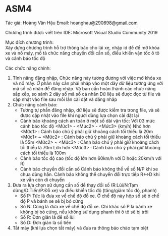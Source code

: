 # ASM4
Tác giả: Hoàng Văn Hậu
Email: hoanghau@290698@gmail.com

Chương trình được viết trên IDE: Microsoft Visual Studio Community 2019

Mục đích chương trình: 	
	Xây dựng chương trình hỗ trợ thông báo cho lái xe, 
	nhập id để để mở khóa xe và nổ máy, mô tả chức năng 
	chuyển đổi cần số, điều khiển vận tốc ô tô và cảnh báo tốc độ

Các chức năng chính:
1. Tính năng đăng nhập, Chức năng này tương đương với việc mở khóa xe và nổ máy.
	Ở phần này cần phải nhập vào một dãy dữ liệu tương ứng với mã số cá nhân để đăng nhập. 
	Và bạn cần hoàn thành các chức năng sắp xếp, so sánh 2 dãy số mã số cá nhân
	Dữ liệu sẽ được đọc từ file và cập nhật vào file sau mỗi lần cài đặt và đăng nhâp
2. Chức năng cảnh báo:
 	 + Tương tự phần đăng nhập, dữ liệu sẽ được kiểm tra trong file, và sẽ được cập nhật vào file 
	khi người dùng lựa chọn cài đặt lại
  	+ Cảnh báo khoảng cách an toàn ở một số dải vận tốc:
		Với 03 mức cảnh báo tốc độ <Mức1> - <Mức2> - <Mức3> (km/h)
			Nhỏ hơn <Mức1> : Cảnh báo chú ý phải giữ khoảng cách tối thiểu là 20m
			<Mức1> ~ <Mức2> : Cảnh báo chú ý phải giữ khoảng cách tối thiểu là 55m
			<Mức2> ~ <Mức3> : Cảnh báo chú ý phải giữ khoảng cách tối thiểu là 70m
			Lớn hơn <Mức3> : Cảnh báo chú ý phải giữ khoảng cách tối thiểu là 100m
  	+ Cảnh báo tốc độ cao (tốc độ lớn hơn 60km/h với D hoặc 20km/h với R)
  	+ Cảnh báo chuyển đổi cần số
	Cảnh báo không thể về số N/P khi xe chưa dừng hẳn.
	Cảnh báo không thể chuyển đổi trực tiếp R<->D khi xe vẫn còn di chuyển
3. Đưa ra lựa chọn sử dụng cần số để thay đổi số (R:Lùi/N:Tạm dừng/D:Tiến/P:Đỗ xe) 
   và điều khiển tốc độ (tăng/giảm tốc độ, phanh)
	+ Số P: Tức là đưa xe về chế độ đỗ xe. Ở chế độ này hộp số sẽ ở chế độ P và bánh xe sẽ bị bó cứng
	+ Số N: Cũng là đưa xe về chế độ đỗ xe. Chỉ khác số P là bánh xe không bị bó cứng, nếu không sử dụng phanh thì ô tô sẽ bị trôi
	+ Số R: Đơn giản là để số lùi
	+ Số D: Đơn giản là số tiến
4. Tắt máy (khi lựa chọn tắt máy) và đưa ra thông báo chào tạm biệt

